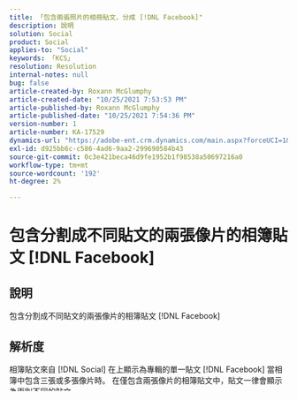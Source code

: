 ```yaml
---
title: 「包含兩張照片的相冊貼文，分成 [!DNL Facebook]"
description: 說明
solution: Social
product: Social
applies-to: "Social"
keywords: 「KCS」
resolution: Resolution
internal-notes: null
bug: false
article-created-by: Roxann McGlumphy
article-created-date: "10/25/2021 7:53:53 PM"
article-published-by: Roxann McGlumphy
article-published-date: "10/25/2021 7:54:36 PM"
version-number: 1
article-number: KA-17529
dynamics-url: "https://adobe-ent.crm.dynamics.com/main.aspx?forceUCI=1&pagetype=entityrecord&etn=knowledgearticle&id=1b947846-cd35-ec11-b6e6-000d3a3485ea"
exl-id: d925bb6c-c586-4ad6-9aa2-299690584b43
source-git-commit: 0c3e421beca46d9fe1952b1f98538a50697216a0
workflow-type: tm+mt
source-wordcount: '192'
ht-degree: 2%

---
```


# 包含分割成不同貼文的兩張像片的相簿貼文 [!DNL Facebook]

## 說明

包含分割成不同貼文的兩張像片的相簿貼文 [!DNL Facebook]

## 解析度


相簿貼文來自 [!DNL Social] 在上顯示為專輯的單一貼文 [!DNL Facebook] 當相簿中包含三張或多張像片時。 在僅包含兩張像片的相簿貼文中，貼文一律會顯示為兩則不同的貼文。

將相簿分割為兩篇貼文，是由 [!DNL Facebook] API限制。 [!DNL Facebook] 未提供用於張貼相簿的API。 [!DNL Social] 發送個人照片， [!DNL Facebook] 從像片產生自動貼文（匯總的相簿貼文），以建立相簿和匯總的相簿貼文。

[!DNL Social] 協調會將個別像片貼文提取回系統中。 在分析報表中，它們會以個別像片的形式顯示。

總之， [!DNL Facebook] 僅發佈兩張照片 [!DNL Social] 從不在上匯總為相簿 [!DNL Facebook]. 您必須在 [!DNL Social] 貼文，以便運作。 有時， [!DNL Facebook] 可能仍會因為無法匯總而將3張或更多照片打碎成單獨的帖子，但不太可能。
